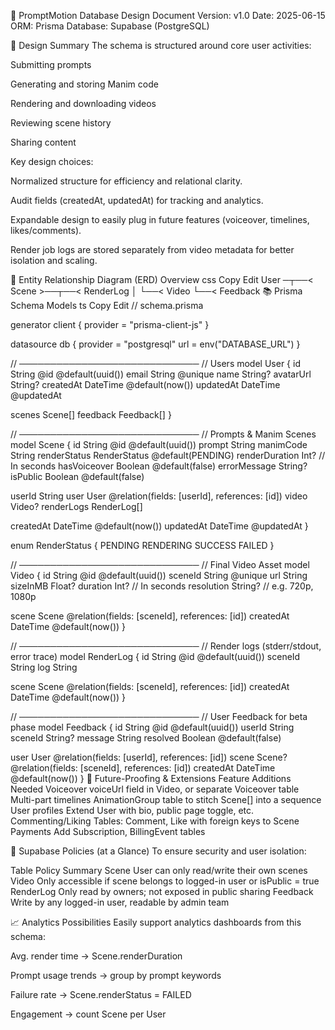 📄 PromptMotion Database Design Document
Version: v1.0
Date: 2025-06-15
ORM: Prisma
Database: Supabase (PostgreSQL)

🔧 Design Summary
The schema is structured around core user activities:

Submitting prompts

Generating and storing Manim code

Rendering and downloading videos

Reviewing scene history

Sharing content

Key design choices:

Normalized structure for efficiency and relational clarity.

Audit fields (createdAt, updatedAt) for tracking and analytics.

Expandable design to easily plug in future features (voiceover, timelines, likes/comments).

Render job logs are stored separately from video metadata for better isolation and scaling.

🧱 Entity Relationship Diagram (ERD) Overview
css
Copy
Edit
User ─┬──< Scene >──┬──< RenderLog
│ └──< Video
└──< Feedback
📚 Prisma Schema Models
ts
Copy
Edit
// schema.prisma

generator client {
provider = "prisma-client-js"
}

datasource db {
provider = "postgresql"
url = env("DATABASE_URL")
}

// ─────────────────────────────
// Users
model User {
id String @id @default(uuid())
email String @unique
name String?
avatarUrl String?
createdAt DateTime @default(now())
updatedAt DateTime @updatedAt

scenes Scene[]
feedback Feedback[]
}

// ─────────────────────────────
// Prompts & Manim Scenes
model Scene {
id String @id @default(uuid())
prompt String
manimCode String
renderStatus RenderStatus @default(PENDING)
renderDuration Int? // In seconds
hasVoiceover Boolean @default(false)
errorMessage String?
isPublic Boolean @default(false)

userId String
user User @relation(fields: [userId], references: [id])
video Video?
renderLogs RenderLog[]

createdAt DateTime @default(now())
updatedAt DateTime @updatedAt
}

enum RenderStatus {
PENDING
RENDERING
SUCCESS
FAILED
}

// ─────────────────────────────
// Final Video Asset
model Video {
id String @id @default(uuid())
sceneId String @unique
url String
sizeInMB Float?
duration Int? // In seconds
resolution String? // e.g. 720p, 1080p

scene Scene @relation(fields: [sceneId], references: [id])
createdAt DateTime @default(now())
}

// ─────────────────────────────
// Render logs (stderr/stdout, error trace)
model RenderLog {
id String @id @default(uuid())
sceneId String
log String

scene Scene @relation(fields: [sceneId], references: [id])
createdAt DateTime @default(now())
}

// ─────────────────────────────
// User Feedback for beta phase
model Feedback {
id String @id @default(uuid())
userId String
sceneId String?
message String
resolved Boolean @default(false)

user User @relation(fields: [userId], references: [id])
scene Scene? @relation(fields: [sceneId], references: [id])
createdAt DateTime @default(now())
}
🧩 Future-Proofing & Extensions
Feature Additions Needed
Voiceover voiceUrl field in Video, or separate Voiceover table
Multi-part timelines AnimationGroup table to stitch Scene[] into a sequence
User profiles Extend User with bio, public page toggle, etc.
Commenting/Liking Tables: Comment, Like with foreign keys to Scene
Payments Add Subscription, BillingEvent tables

🔐 Supabase Policies (at a Glance)
To ensure security and user isolation:

Table Policy Summary
Scene User can only read/write their own scenes
Video Only accessible if scene belongs to logged-in user or isPublic = true
RenderLog Only read by owners; not exposed in public sharing
Feedback Write by any logged-in user, readable by admin team

📈 Analytics Possibilities
Easily support analytics dashboards from this schema:

Avg. render time → Scene.renderDuration

Prompt usage trends → group by prompt keywords

Failure rate → Scene.renderStatus = FAILED

Engagement → count Scene per User
